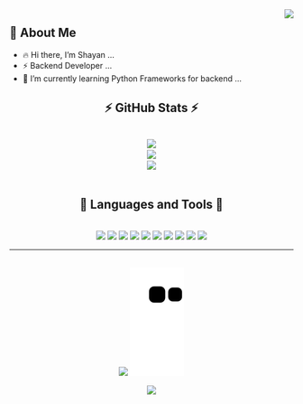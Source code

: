 <img align="right" src="https://komarev.com/ghpvc/?username=13shayan82&style=flat&color=blue">

<h2 >🌟 About Me </h1>

- 🔥 Hi there, I’m Shayan ...
- ⚡ Backend Developer ...
- 🌱 I’m currently learning Python Frameworks for backend ...

<h2 align="center">⚡️ GitHub Stats ⚡️</h2>
<p align="center">
  <br>
  <img height="50%" width="auto" src ="https://github-readme-stats.vercel.app/api?username=13shayan82&theme=tokyonight">
  <br>
  <img src ="https://github-readme-streak-stats.herokuapp.com/?user=13shayan82&theme=tokyonight">
  <br>
  <img height="50%" width="auto" src ="https://github-readme-stats.vercel.app/api/top-langs/?username=13shayan82&hide=html&hide_title=true&hide_border=true&layout=compact&langs_count=6&exclude_repo=comp426,Redventures-Movie-Quotes&text_color=000&icon_color=fff&bg_color=0,52fa5a,4dfcff,c64dff&theme=graywhite">
  <br>
  <br>
</p>

<h2 align="center">🚀 Languages and Tools 🚀</h2>
<p align="center">
  <br>
  <img src ="https://img.shields.io/badge/python-3670A0?style=for-the-badge&logo=python&logoColor=ffdd54">
  <img src ="https://img.shields.io/badge/flask-%23000.svg?style=for-the-badge&logo=flask&logoColor=white">
  <img src ="https://img.shields.io/badge/FastAPI-005571?style=for-the-badge&logo=fastapi">
  <img src ="https://img.shields.io/badge/-selenium-%43B02A?style=for-the-badge&logo=selenium&logoColor=white">
  <img src ="https://img.shields.io/badge/html5-%23E34F26.svg?style=for-the-badge&logo=html5&logoColor=white">
  <img src ="https://img.shields.io/badge/Microsoft%20SQL%20Sever-CC2927?style=for-the-badge&logo=microsoft%20sql%20server&logoColor=white">
  <img src ="https://img.shields.io/badge/pycharm-143?style=for-the-badge&logo=pycharm&logoColor=black&color=black&labelColor=green">
  <img src ="https://img.shields.io/badge/-Stackoverflow-FE7A16?style=for-the-badge&logo=stack-overflow&logoColor=white">
  <img src ="https://img.shields.io/badge/Windows-0078D6?style=for-the-badge&logo=windows&logoColor=white">
  <img src ="https://img.shields.io/badge/Kali-268BEE?style=for-the-badge&logo=kalilinux&logoColor=white">
  <br>
</p>

<hr>

<p align="center">
  <br>
  <img src="https://spotify-recently-played-readme.vercel.app/api?user=4h86kvn0oq4b2irftxds2c3ob">
  <img src="https://github.com/13shayan82/13shayan82/blob/output/github-contribution-grid-snake.svg#gh-dark-mode-only">
  <br>
</p>
 
<p align="center">
  <img src="https://capsule-render.vercel.app/api?type=waving&color=gradient&height=60&section=footer"/>
</p>
